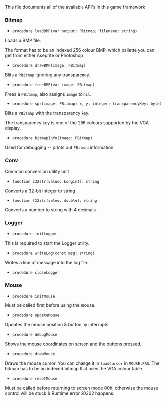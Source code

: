 
This file documents all of the available API's in this game framework


### Bitmap

- `procedure loadBMP(var output: PBitmap; filename: string)`

Loads a BMP file.

The format has to be an indexed 256 colour BMP, which pallette you can get from either Aseprite or Photoshop


- `procedure drawBMP(image: PBitmap)`

Blits a `PBitmap` ignoring any transparency.


- `procedure freeBMP(var image: PBitmap)`

Frees a `PBitmap`, also assigns `image` to `nil`.


- `procedure spr(image: PBitmap; x, y: integer; transparencyKey: byte)`

Blits a `PBitmap` with the transparency key.

The transparency key is one of the 256 colours supported by the VGA display.


- `procedure bitmapInfo(image: PBitmap)`

Used for debugging -- prints out `PBitmap` information


### Conv

Common conversion utility unit

- `function i32str(value: Longint): string`

Converts a 32-bit integer to string


- `function f32str(value: double): string`

Converts a number to string with 4 decimals


### Logger

- `procedure initLogger`

This is required to start the Logger utility.


- `procedure writeLog(const msg: string)`

Writes a line of message into the log file.


- `procedure closeLogger`


### Mouse

- `procedure initMouse`

Must be called first before using the mouse.


- `procedure updateMouse`

Updates the mouse position & button by interrupts.


- `procedure debugMouse`

Shows the mouse coordinates on screen and the buttons pressed.


- `procedure drawMouse`

Draws the mouse cursor. You can change it in `loadCursor` in `MOUSE.PAS`.  The bitmap has to be an indexed bitmap that uses the VGA colour table.


- `procedure resetMouse`

Must be called before returning to screen mode 00h, otherwise the mouse control will be stuck & Runtime error 20302 happens.
